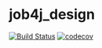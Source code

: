 # job4j_design
[![Build Status](https://app.travis-ci.com/Dima-Stepanov/job4j_design.svg?branch=master)](https://app.travis-ci.com/dmitryjob4j/job4j_design)
[![codecov](https://codecov.io/gh/Dima-Stepanov/job4j_design/branch/master/graph/badge.svg?token=QQD2V7S5H3)](https://codecov.io/gh/Dima-Stepanov/job4j_design)